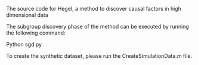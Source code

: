 The source code for Hegel, a method to discover causal factors in high dimensional data

The subgroup discovery phase of the method can be executed by running the following command:

Python sgd.py

To create the synthetic dataset, please run the CreateSimulationData.m file.

